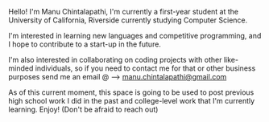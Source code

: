 Hello! I'm Manu Chintalapathi, I'm currently a first-year student at the University of California, Riverside currently studying Computer Science.

I'm interested in learning new languages and competitive programming, and I hope to contribute to a start-up in the future.

I'm also interested in collaborating on coding projects with other like-minded individuals, so if you need to contact me for that or other business purposes
send me an email @ --> manu.chintalapathi@gmail.com

As of this current moment, this space is going to be used to post previous high school work I did in the past and college-level work that I'm currently
learning. Enjoy! (Don't be afraid to reach out)
